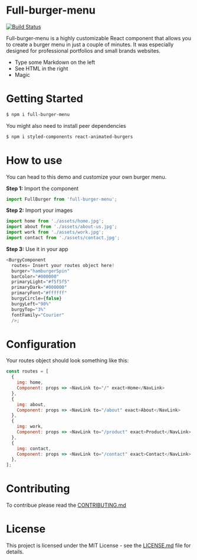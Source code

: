 # Full-burger-menu

[![Build Status](https://travis-ci.org/joemccann/dillinger.svg?branch=master)](https://travis-ci.org/joemccann/dillinger)

Full-burger-menu is a highly customizable React component that allows you to create a burger menu in just a couple of minutes. It was especially designed for professional portfolios and small brands websites.

  - Type some Markdown on the left
  - See HTML in the right
  - Magic

# Getting Started

 ```sh
$ npm i full-burger-menu
```
You might also need to install peer dependencies

 ```sh
$ npm i styled-components react-animated-burgers
```

# How to use

You can head to this demo and customize your own burger menu.

**Step 1:** Import the component
 ```js
import FullBurger from 'full-burger-menu';
```

**Step 2:** Import your images
```js
import home from './assets/home.jpg';
import about from './assets/about-us.jpg';
import work from './assets/work.jpg';
import contact from './assets/contact.jpg';
```


**Step 3:** Use it in your app

```js
<BurgyComponent
  routes= Insert your routes object here!
  burger="hamburgerSpin"
  barColor="#000000"
  primaryLight="#f5f5f5"
  primaryDark="#000000"
  primaryFont="#ffffff"
  burgyCircle={false}
  burgyLeft="90%"
  burgyTop="3%"
  fontFamily="Courier"
  />;
```
# Configuration

Your routes object should look something like this:
```js
const routes = [
  {
    img: home,
    Component: props => <NavLink to="/" exact>Home</NavLink>
  },
  {
    img: about,
    Component: props => <NavLink to="/about" exact>About</NavLink>
  },
  {
    img: work,
    Component: props => <NavLink to="/product" exact>Product</NavLink>
  },
  {
    img: contact,
    Component: props => <NavLink to="/contact" exact>Contact</NavLink>
  },
];
```
# Contributing
To contribue please read the [CONTRIBUTING.md](https://github.com/jmaciaa/full-burger-menu/blob/master/CONTRIBUTING.MD)

# License
This project is licensed under the MIT License - see the [LICENSE.md](https://github.com/jmaciaa/full-burger-menu/blob/master/LICENSE) file for details.

